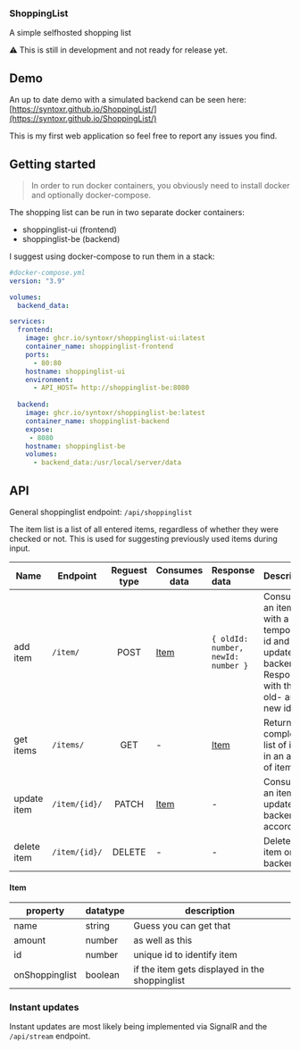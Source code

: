 ### ShoppingList

A simple selfhosted shopping list

:warning: This is still in development and not ready for release yet.

## Demo

An up to date demo with a simulated backend can be seen here: [https://syntoxr.github.io/ShoppingList/](https://syntoxr.github.io/ShoppingList/)

This is my first web application so feel free to report any issues you find.

## Getting started

> In order to run docker containers, you obviously need to install docker and optionally docker-compose.

The shopping list can be run in two separate docker containers: 
* shoppinglist-ui (frontend)
* shoppinglist-be (backend)

I suggest using docker-compose to run them in a stack:

```yml
#docker-compose.yml
version: "3.9"

volumes:
  backend_data:

services:
  frontend:
    image: ghcr.io/syntoxr/shoppinglist-ui:latest
    container_name: shoppinglist-frontend
    ports:
      - 80:80
    hostname: shoppinglist-ui
    environment:
      - API_HOST= http://shoppinglist-be:8080
  
  backend:
    image: ghcr.io/syntoxr/shoppinglist-be:latest
    container_name: shoppinglist-backend
    expose:
     - 8080
    hostname: shoppinglist-be
    volumes:
      - backend_data:/usr/local/server/data
``` 

## API

General shoppinglist endpoint: `/api/shoppinglist`

The item list is a list of all entered items, regardless of whether they were checked or not. This is used for suggesting previously used items during input.

| **Name**    | **Endpoint**  | **Reguest type** | **Consumes data** | **Response data**                  | **Description**                                                                             |
| ----------- | ------------- | :--------------: | ----------------- | :--------------------------------- | ------------------------------------------------------------------------------------------- |
| add item    | `/item/`      |       POST       | [Item](#item)     | `{ oldId: number, newId: number }` | Consumes an item with a temporary id and updates backend. Responds with the old- and new id |
| get items   | `/items/`     |       GET        | -                 | [Item](#item)                      | Returns complete list of items in an array of items                                         |
| update item | `/item/{id}/` |      PATCH       | [Item](#item)     | -                                  | Consumes an item and updates backend accordingly                                            |
| delete item | `/item/{id}/` |      DELETE      | -                 | -                                  | Deletes item on backend                                                                     |

#### Item

| property       | datatype | description                                    |
| -------------- | -------- | ---------------------------------------------- |
| name           | string   | Guess you can get that                         |
| amount         | number   | as well as this                                |
| id             | number   | unique id to identify item                     |
| onShoppinglist | boolean  | if the item gets displayed in the shoppinglist |

### Instant updates

Instant updates are most likely being implemented via SignalR and the `/api/stream` endpoint.
